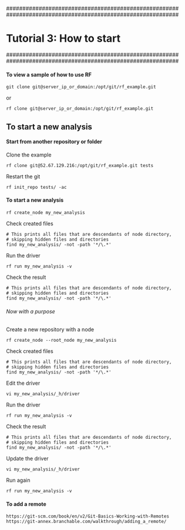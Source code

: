 #####################################################
#####################################################

# Tutorial 3: How to start

#####################################################
#####################################################

#### To view a sample of how to use RF

```
git clone git@server_ip_or_domain:/opt/git/rf_example.git
```

or 

```
rf clone git@server_ip_or_domain:/opt/git/rf_example.git
```

## To start a new analysis

#### Start from another repository or folder

Clone the example
```
rf clone git@52.67.129.216:/opt/git/rf_example.git tests
```

Restart the git
```
rf init_repo tests/ -ac
```

#### To start a new analysis

```
rf create_node my_new_analysis
```

Check created files
```
# This prints all files that are descendants of node directory, 
# skipping hidden files and directories
find my_new_analysis/ -not -path '*/\.*'
```

Run the driver
```
rf run my_new_analysis -v
```

Check the result
```
# This prints all files that are descendants of node directory, 
# skipping hidden files and directories
find my_new_analysis/ -not -path '*/\.*'
```

###### Now with a purpose

Create a new repository with a node
```
rf create_node --root_node my_new_analysis
```

Check created files
```
# This prints all files that are descendants of node directory, 
# skipping hidden files and directories
find my_new_analysis/ -not -path '*/\.*'
```

Edit the driver
```
vi my_new_analysis/_h/driver
```

Run the driver
```
rf run my_new_analysis -v
```

Check the result
```
# This prints all files that are descendants of node directory, 
# skipping hidden files and directories
find my_new_analysis/ -not -path '*/\.*'
```

Update the driver
```
vi my_new_analysis/_h/driver
```

Run again
```
rf run my_new_analysis -v
```

#### To add a remote

```
https://git-scm.com/book/en/v2/Git-Basics-Working-with-Remotes
https://git-annex.branchable.com/walkthrough/adding_a_remote/
```